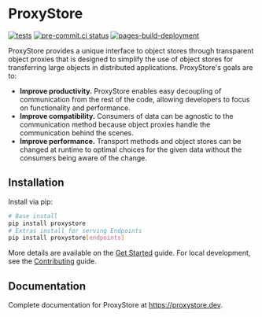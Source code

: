 # ProxyStore

[![tests](https://github.com/proxystore/proxystore/actions/workflows/tests.yml/badge.svg?label=tests)](https://github.com/proxystore/proxystore/actions)
[![pre-commit.ci status](https://results.pre-commit.ci/badge/github/proxystore/proxystore/main.svg)](https://results.pre-commit.ci/latest/github/proxystore/proxystore/main)
[![pages-build-deployment](https://github.com/proxystore/proxystore/actions/workflows/pages/pages-build-deployment/badge.svg?branch=gh-pages)](https://github.com/proxystore/proxystore/actions/workflows/pages/pages-build-deployment)

ProxyStore provides a unique interface to object stores through transparent
object proxies that is designed to simplify the use of object stores for
transferring large objects in distributed applications.
ProxyStore's goals are to:

* **Improve productivity.** ProxyStore enables easy decoupling of
  communication from the rest of the code, allowing developers to focus
  on functionality and performance.
* **Improve compatibility.** Consumers of data can be agnostic to the
  communication method because object proxies handle the communication
  behind the scenes.
* **Improve performance.** Transport methods and object stores can be changed
  at runtime to optimal choices for the given data without the consumers
  being aware of the change.

## Installation

Install via pip:
```bash
# Base install
pip install proxystore
# Extras install for serving Endpoints
pip install proxystore[endpoints]
```

More details are available on the [Get Started](https://proxystore.dev/getstarted) guide.
For local development, see the [Contributing](https://proxystore.dev/contributing) guide.

## Documentation

Complete documentation for ProxyStore at https://proxystore.dev.
